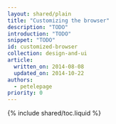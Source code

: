 ```yaml
---
layout: shared/plain
title: "Customizing the browser"
description: "TODO"
introduction: "TODO"
snippet: "TODO"
id: customized-browser
collection: design-and-ui
article:
  written_on: 2014-08-08
  updated_on: 2014-10-22
authors:
  - petelepage
priority: 0
---
```



{% include shared/toc.liquid %}

